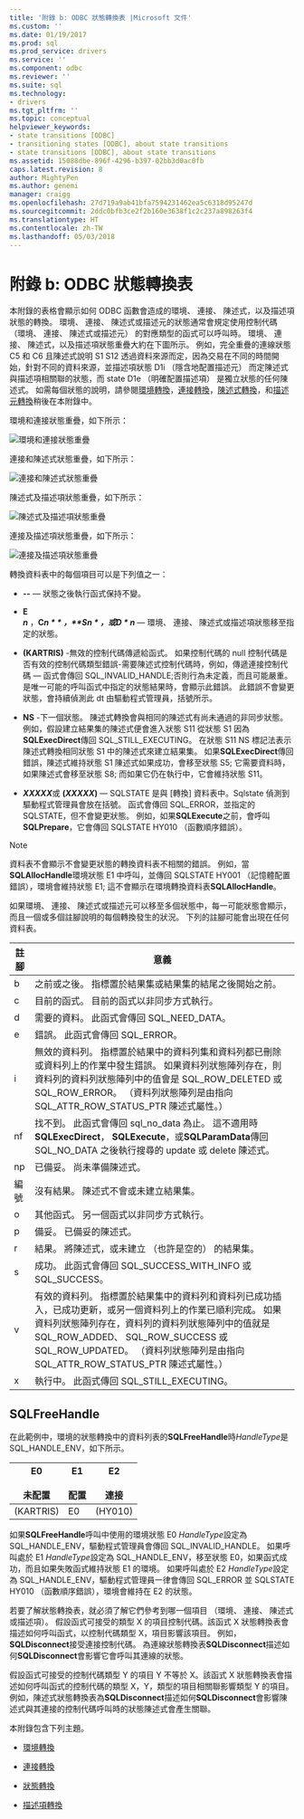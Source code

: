 ```yaml
---
title: '附錄 b: ODBC 狀態轉換表 |Microsoft 文件'
ms.custom: ''
ms.date: 01/19/2017
ms.prod: sql
ms.prod_service: drivers
ms.service: ''
ms.component: odbc
ms.reviewer: ''
ms.suite: sql
ms.technology:
- drivers
ms.tgt_pltfrm: ''
ms.topic: conceptual
helpviewer_keywords:
- state transitions [ODBC]
- transitioning states [ODBC], about state transitions
- state transitions [ODBC], about state transitions
ms.assetid: 15088dbe-896f-4296-b397-02bb3d0ac0fb
caps.latest.revision: 8
author: MightyPen
ms.author: genemi
manager: craigg
ms.openlocfilehash: 27d719a9ab41bfa7594231462ea5c6318d95247d
ms.sourcegitcommit: 2ddc0bfb3ce2f2b160e3638f1c2c237a898263f4
ms.translationtype: HT
ms.contentlocale: zh-TW
ms.lasthandoff: 05/03/2018
---
```

# <a name="appendix-b-odbc-state-transition-tables"></a>附錄 b: ODBC 狀態轉換表
本附錄的表格會顯示如何 ODBC 函數會造成的環境、 連接、 陳述式，以及描述項狀態的轉換。 環境、 連接、 陳述式或描述元的狀態通常會規定使用控制代碼 （環境、 連接、 陳述式或描述元） 的對應類型的函式可以呼叫時。 環境、 連接、 陳述式，以及描述項狀態重疊大約在下圖所示。 例如，完全重疊的連線狀態 C5 和 C6 且陳述式說明 S1 S12 透過資料來源而定，因為交易在不同的時間開始，針對不同的資料來源，並描述項狀態 D1i （隱含地配置描述元） 而定陳述式與描述項相關聯的狀態，而 state D1e （明確配置描述項） 是獨立狀態的任何陳述式。 如需每個狀態的說明，請參閱[環境轉換](../../../odbc/reference/appendixes/environment-transitions.md)，[連接轉換](../../../odbc/reference/appendixes/connection-transitions.md)，[陳述式轉換](../../../odbc/reference/appendixes/statement-transitions.md)，和[描述元轉換](../../../odbc/reference/appendixes/descriptor-transitions.md)稍後在本附錄中。  
  
 環境和連接狀態重疊，如下所示：  
  
 ![環境和連接狀態重疊](../../../odbc/reference/appendixes/media/app01.gif "app01")  
  
 連接和陳述式狀態重疊，如下所示：  
  
 ![連接和陳述式狀態重疊](../../../odbc/reference/appendixes/media/app02.gif "app02")  
  
 陳述式及描述項狀態重疊，如下所示：  
  
 ![陳述式及描述項狀態重疊](../../../odbc/reference/appendixes/media/app03.gif "app03")  
  
 連接及描述項狀態重疊，如下所示：  
  
 ![連接及描述項狀態重疊](../../../odbc/reference/appendixes/media/app04.gif "app04")  
  
 轉換資料表中的每個項目可以是下列值之一：  
  
-   **--** — 狀態之後執行函式保持不變。  
  
-   **E**  
     ***n*** ，**C*n * * *，**S*n * **，或**D * n***  — 環境、 連接、 陳述式或描述項狀態移至指定的狀態。  
  
-   **(KARTRIS)** -無效的控制代碼傳遞給函式。 如果控制代碼的 null 控制代碼是否有效的控制代碼類型錯誤-需要陳述式控制代碼時，例如，傳遞連接控制代碼 — 函式會傳回 SQL_INVALID_HANDLE;否則行為未定義，而且可能嚴重。 是唯一可能的呼叫函式中指定的狀態結果時，會顯示此錯誤。 此錯誤不會變更狀態，會持續偵測此 dt 由驅動程式管理員，括號所示。  
  
-   **NS** -下一個狀態。 陳述式轉換會與相同的陳述式有尚未通過的非同步狀態。 例如，假設建立結果集的陳述式便會進入狀態 S11 從狀態 S1 因為**SQLExecDirect**傳回 SQL_STILL_EXECUTING。 在狀態 S11 NS 標記法表示陳述式轉換相同狀態 S1 中的陳述式來建立結果集。 如果**SQLExecDirect**傳回錯誤，陳述式維持狀態 S1 陳述式如果成功，會移至狀態 S5; 它需要資料時，如果陳述式會移至狀態 S8; 而如果它仍在執行中，它會維持狀態 S11。  
  
-   ***XXXXX***或 **(*XXXXX*)** — SQLSTATE 是與 [轉換] 資料表中。Sqlstate 偵測到驅動程式管理員會放在括號。 函式會傳回 SQL_ERROR，並指定的 SQLSTATE，但不會變更狀態。 例如，如果**SQLExecute**之前，會呼叫**SQLPrepare**，它會傳回 SQLSTATE HY010 （函數順序錯誤）。  
  
> [!NOTE]  
>  資料表不會顯示不會變更狀態的轉換資料表不相關的錯誤。 例如，當**SQLAllocHandle**環境狀態 E1 中呼叫，並傳回 SQLSTATE HY001 （記憶體配置錯誤），環境會維持狀態 E1; 這不會顯示在環境轉換資料表**SQLAllocHandle**。  
  
 如果環境、 連接、 陳述式或描述元可以移至多個狀態中，每一可能狀態會顯示，而且一個或多個註腳說明的每個轉換發生的狀況。 下列的註腳可能會出現在任何資料表。  
  
|註腳|意義|  
|--------------|-------------|  
|b|之前或之後。 指標置於結果集或結果集的結尾之後開始之前。|  
|c|目前的函式。 目前的函式以非同步方式執行。|  
|d|需要的資料。 此函式會傳回 SQL_NEED_DATA。|  
|e|錯誤。 此函式會傳回 SQL_ERROR。|  
|i|無效的資料列。 指標置於結果中的資料列集和資料列都已刪除或資料列上的作業中發生錯誤。 如果資料列狀態陣列存在，則資料列的資料列狀態陣列中的值會是 SQL_ROW_DELETED 或 SQL_ROW_ERROR。 （資料列狀態陣列是由指向 SQL_ATTR_ROW_STATUS_PTR 陳述式屬性。）|  
|nf|找不到。 此函式會傳回 sql_no_data 為止。 這不適用時**SQLExecDirect**， **SQLExecute**，或**SQLParamData**傳回 SQL_NO_DATA 之後執行搜尋的 update 或 delete 陳述式。|  
|np|已備妥。 尚未準備陳述式。|  
|編號|沒有結果。 陳述式不會或未建立結果集。|  
|o|其他函式。 另一個函式以非同步方式執行。|  
|p|備妥。 已備妥的陳述式。|  
|r|結果。 將陳述式，或未建立 （也許是空的） 的結果集。|  
|s|成功。 此函式會傳回 SQL_SUCCESS_WITH_INFO 或 SQL_SUCCESS。|  
|v|有效的資料列。 指標置於結果集中的資料列和資料列已成功插入，已成功更新，或另一個資料列上的作業已順利完成。 如果資料列狀態陣列存在，資料列的資料列狀態陣列中的值就是 SQL_ROW_ADDED、 SQL_ROW_SUCCESS 或 SQL_ROW_UPDATED。 （資料列狀態陣列是由指向 SQL_ATTR_ROW_STATUS_PTR 陳述式屬性。）|  
|x|執行中。 此函式傳回 SQL_STILL_EXECUTING。|  
  
## <a name="sqlfreehandle"></a>SQLFreeHandle  
 在此範例中，環境的狀態轉換中的資料列表的**SQLFreeHandle**時*HandleType*是 SQL_HANDLE_ENV，如下所示。  
  
|E0<br /><br /> 未配置|E1<br /><br /> 配置|E2<br /><br /> 連接|  
|------------------------|----------------------|-----------------------|  
|(KARTRIS)|E0|(HY010)|  
  
 如果**SQLFreeHandle**呼叫中使用的環境狀態 E0 *HandleType*設定為 SQL_HANDLE_ENV，驅動程式管理員會傳回 SQL_INVALID_HANDLE。 如果呼叫處於 E1 *HandleType*設定為 SQL_HANDLE_ENV，移至狀態 E0，如果函式成功，而且如果失敗函式維持狀態 E1 的環境。 如果呼叫處於 E2 *HandleType*設定為 SQL_HANDLE_ENV，驅動程式管理員一律會傳回 SQL_ERROR 並 SQLSTATE HY010 （函數順序錯誤），環境會維持在 E2 的狀態。  
  
 若要了解狀態轉換表，就必須了解它們參考到哪一個項目 （環境、 連接、 陳述式或描述項）。 假設函式可接受的類型 X 的項目控制代碼。該函式 X 狀態轉換表會描述如何呼叫函式，以控制代碼類型 X，項目影響該項目。 例如， **SQLDisconnect**接受連接控制代碼。 為連線狀態轉換表**SQLDisconnect**描述如何**SQLDisconnect**會影響它會呼叫其連線的狀態。  
  
 假設函式可接受的控制代碼類型 Y 的項目 Y 不等於 X。該函式 X 狀態轉換表會描述如何呼叫函式的控制代碼的類型 X，Y，類型的項目相關聯影響類型 Y 的項目。例如，陳述式狀態轉換表為**SQLDisconnect**描述如何**SQLDisconnect**會影響陳述式與其連接的控制代碼呼叫時的狀態陳述式會產生關聯。  
  
 本附錄包含下列主題。  
  
-   [環境轉換](../../../odbc/reference/appendixes/environment-transitions.md)  
  
-   [連接轉換](../../../odbc/reference/appendixes/connection-transitions.md)  
  
-   [狀態轉換](../../../odbc/reference/appendixes/statement-transitions.md)  
  
-   [描述項轉換](../../../odbc/reference/appendixes/descriptor-transitions.md)
